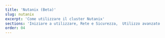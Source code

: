 ```yaml
---
title: 'Nutanix (Beta)'
slug: nutanix
excerpt: 'Come utilizzare il cluster Nutanix'
sections: 'Iniziare a utilizzare, Rete e Sicurezza,  Utilizzo avanzato'
order: 04
---
```

